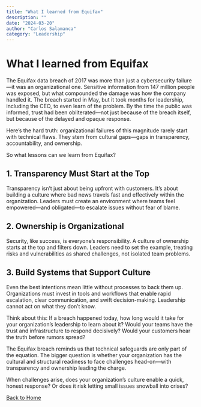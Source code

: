 ```yaml
---
title: "What I learned from Equifax"
description: ""
date: "2024-03-20"
author: "Carlos Salamanca"
category: "Leadership"
---
```


# What I learned from Equifax

The Equifax data breach of 2017 was more than just a cybersecurity failure—it was an organizational one. Sensitive information from 147 million people was exposed, but what compounded the damage was how the company handled it. The breach started in May, but it took months for leadership, including the CEO, to even learn of the problem. By the time the public was informed, trust had been obliterated—not just because of the breach itself, but because of the delayed and opaque response.

Here’s the hard truth: organizational failures of this magnitude rarely start with technical flaws. They stem from cultural gaps—gaps in transparency, accountability, and ownership.

So what lessons can we learn from Equifax?

## 1. Transparency Must Start at the Top

Transparency isn’t just about being upfront with customers. It’s about building a culture where bad news travels fast and effectively within the organization. Leaders must create an environment where teams feel empowered—and obligated—to escalate issues without fear of blame.

## 2. Ownership is Organizational

Security, like success, is everyone’s responsibility. A culture of ownership starts at the top and filters down. Leaders need to set the example, treating risks and vulnerabilities as shared challenges, not isolated team problems.

## 3. Build Systems that Support Culture

Even the best intentions mean little without processes to back them up. Organizations must invest in tools and workflows that enable rapid escalation, clear communication, and swift decision-making. Leadership cannot act on what they don’t know.

Think about this: If a breach happened today, how long would it take for your organization’s leadership to learn about it? Would your teams have the trust and infrastructure to respond decisively? Would your customers hear the truth before rumors spread?

The Equifax breach reminds us that technical safeguards are only part of the equation. The bigger question is whether your organization has the cultural and structural readiness to face challenges head-on—with transparency and ownership leading the charge.

When challenges arise, does your organization’s culture enable a quick, honest response? Or does it risk letting small issues snowball into crises?

[Back to Home](/) 
